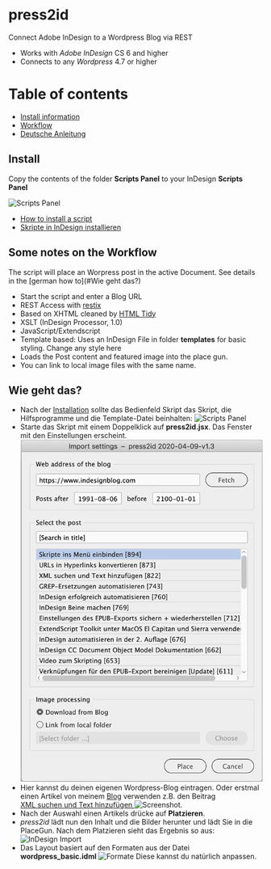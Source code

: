 # press2id
Connect Adobe InDesign to a Wordpress Blog via REST
- Works with *Adobe InDesign* CS 6 and higher
- Connects to any *Wordpress* 4.7 or higher

# Table of contents
* [Install information](#install)
* [Workflow](#some-notes-on-the-workflow)
* [Deutsche Anleitung](#wie-geht-das)



## Install
Copy the contents of the folder **Scripts Panel** to your InDesign **Scripts Panel**

![Scripts Panel](https://raw.githubusercontent.com/grefel/press2id/master/docu/assets/scriptsPanel.png)

* [How to install a script](https://indesignsecrets.com/how-to-install-scripts-in-indesign.php)
* [Skripte in InDesign installieren](https://www.publishingx.de/skripte-installieren/) 

## Some notes on the Workflow 
The script will place an Worpress post in the active Document. See details in the [german how to](#Wie geht das?)
* Start the script and enter a Blog URL
* REST Access with [restix](https://github.com/grefel/restix)
* Based on XHTML cleaned by [HTML Tidy](http://www.html-tidy.org/)
* XSLT (InDesign Processor, 1.0)
* JavaScript/Extendscript 
* Template based: Uses an InDesign File in folder **templates**  for basic styling. Change any style here
* Loads the Post content and featured image into the place gun.
* You can link to local image files with the same name.

## Wie geht das?
* Nach der [Installation](https://www.publishingx.de/skripte-installieren/) sollte das Bedienfeld Skript das Skript, die Hilfsprogramme und die Template-Datei beinhalten: 
![Scripts Panel](https://raw.githubusercontent.com/grefel/press2id/master/docu/assets/scriptsPanel.png)
* Starte das Skript mit einem Doppelklick auf **press2id.jsx**. Das Fenster mit den Einstellungen erscheint.
![Importeinstellungen](https://raw.githubusercontent.com/grefel/press2id/master/docu/assets/gui.png)
* Hier kannst du deinen eigenen Wordpress-Blog eintragen. Oder erstmal einen Artikel von meinem [Blog](https://www.indesignblog.com/) verwenden z.B. den Beitrag [	
XML suchen und Text hinzufügen
](https://www.indesignblog.com/2017/05/xml-suchen-und-text-hinzufuegen/) 
![Screenshot](https://raw.githubusercontent.com/grefel/press2id/master/docu/assets/blog.png).
* Nach der Auswahl einen Artikels drücke auf **Platzieren**. 
* *press2id* lädt nun den Inhalt und die Bilder herunter und lädt Sie in die PlaceGun. Nach dem Platzieren sieht das Ergebnis so aus:
![InDesign Import](https://raw.githubusercontent.com/grefel/press2id/master/docu/assets/result.png)
* Das Layout basiert auf den Formaten aus der Datei **wordpress_basic.idml** 
![Formate](https://raw.githubusercontent.com/grefel/press2id/master/docu/assets/styles.png) 
Diese kannst du natürlich anpassen.
